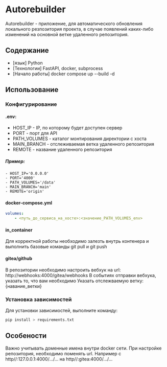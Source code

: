 # Autorebuilder
Autorebuilder - приложение, для автоматического обновления  локального резпозитория проекта, в случае появлений каких-либо изменений на основной ветке удаленного репозитория. 

## Содержание
- [язык] Python
- [Технологии] FastAPI, docker, subprocess
- [Начало работы] docker compose up --build -d 

## Использование
### Конфигурирование 
#### .env:
- HOST_IP - IP, по которому будет доступен сервер
- PORT - порт для API
- PATH_VOLUMES - каталог монтирования директории с хоста
- MAIN_BRANCH - отслеживаемая ветка удаленного репозитория
- REMOTE - название удаленного репозитория

##### Пример:
```.env
- HOST_IP='0.0.0.0'
- PORT='4000'
- PATH_VOLUMES='/data'
- MAIN_BRANCH='main'
- REMOTE='origin'
```

#### docker-compose.yml
```yml
volumes:
    - <путь_до_сервиса_на_хосте>:<значение_PATH_VOLUMES_env>
```

#### in_container
Для корректной работы необходимо залезть внутрь контенера и выполнить базовые команды git pull и git push 

#### gitea/github
В репозитории необходимо настроить вебхук на url: http://webhooks:4000/gitea/webhooks
В событиях отправки вебхука, указать то, что вам необходимо
Указать отслежваемую ветку: {навание_ветки}

### Установка зависимостей
Для установки зависимостей, выполните команду:
```sh
pip install > requirements.txt
```

## Особености 
Важно учитывать доменные имена внутри docker сети. При настройке репозитория, необходимо поменять url. Например с http//:127.0.0.1:4000/.../... на http//:gitea:4000/.../...